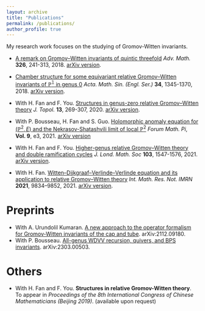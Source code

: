 ```yaml
---
layout: archive
title: "Publications"
permalink: /publications/
author_profile: true
---
```


My research work focuses on the studying of Gromov-Witten invariants. 

- [A remark on Gromov–Witten invariants of quintic threefold](https://doi.org/10.1016/j.aim.2017.12.016) *Adv. Math.* **326**, 241-313, 2018. [arXiv version](https://arxiv.org/abs/1705.06402).

- [Chamber structure for some equivariant relative Gromov–Witten invariants of $\mathbb{P^1}$ in genus 0](https://doi.org/10.1007/s10114-018-7091-0) *Acta. Math. Sin. (Engl. Ser.)* **34**, 1345-1370, 2018. [arXiv version](https://arxiv.org/abs/1705.06018).

- With H. Fan and F. You. [Structures in genus-zero relative Gromov–Witten theory](https://doi.org/10.1112/topo.12131)  *J. Topol.* **13**, 269-307, 2020. [arXiv version](https://arxiv.org/abs/1810.06952).

- With P. Bousseau, H. Fan and S. Guo. [Holomorphic anomaly equation for $(\mathbb{P}^2,E)$ and the Nekrasov-Shatashvili limit of local $\mathbb{P}^2$](https://doi.org/10.1017/fmp.2021.3) *Forum Math. Pi*, **Vol. 9**, e3, 2021.
[arXiv version](https://arxiv.org/abs/2001.05347) 

- With H. Fan and F. You. [Higher-genus relative Gromov–Witten theory and double ramification cycles](https://doi.org/10.1112/jlms.12417) *J. Lond. Math. Soc* **103**, 1547-1576, 2021. [arXiv version](http://arxiv.org/abs/1907.07133).

- With H. Fan. [Witten–Dijkgraaf–Verlinde–Verlinde equation and its application to relative Gromov–Witten theory](https://doi.org/10.1093/imrn/rnz353) *Int. Math. Res. Not. IMRN* **2021**, 9834–9852, 2021. [arXiv version](https://arxiv.org/abs/1902.05739).

Preprints
=========

- With A. Urundolil Kumaran. [A new approach to the operator formalism for Gromov-Witten invariants of the cap and tube](https://arxiv.org/abs/2112.09180). arXiv:2112.09180.
- With P. Bousseau. [All-genus WDVV recursion, quivers, and BPS invariants](https://arxiv.org/pdf/2303.00503.pdf). arXiv:2303.00503.

Others
=========
- With H. Fan and F. You. **Structures in relative Gromov-Witten theory**. To appear in *Proceedings of the 8th International Congress of Chinese Mathematicians (Beijing 2019)*. (available upon request)


